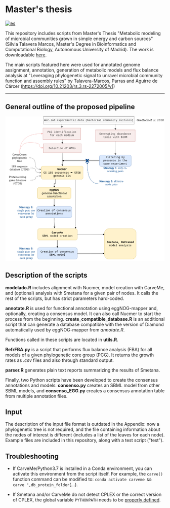# Master's thesis

[![es](https://img.shields.io/badge/lang-es-yellow.svg)](https://github.com/silvtal/TFM/blob/master/README.es.md)

This repository includes scripts from Master's Thesis "Metabolic modeling of microbial communities grown in simple energy and carbon sources" (Silvia Talavera Marcos, Master's Degree in Bioinformatics and Computational Biology, Autonomous University of Madrid). The work is downloadable [here](http://hdl.handle.net/10486/695123).

The main scripts featured here were used for annotated genome assignment, annotation, generation of metabolic models and flux balance analysis at "Leveraging phylogenetic signal to unravel microbial community function and assembly rules" by Talavera-Marcos, Parras and Aguirre de Cárcer (https://doi.org/10.21203/rs.3.rs-2272005/v1)


----------------

## General outline of the proposed pipeline

![](https://github.com/silvtal/TFM/blob/master/Anexo/Diagram.png)

## Description of the scripts

**modelado.R** includes alignment with Nucmer, model creation with CarveMe, and (optional) analysis with Smetana for a given pair of nodes. It calls the rest of the scripts, but has strict parameters hard-coded.

**annotate.R** is used for functional annotation using eggNOG-mapper and, optionally, creating a consensus model. It can also call Nucmer to start the process from the beginning. **create_compatible_database.R** is an additional script that can generate a database compatible with the version of Diamond automatically used by eggNOG-mapper from _annotate.R_.

Functions called in these scripts are located in **utils.R**.

**RefrFBA.py** is a script that performs flux balance analysis (FBA) for all models of a given phylogenetic core group (PCG). It returns the growth rates as _.csv_ files and also through standard output.

**parser.R** generates plain text reports summarizing the results of Smetana.

Finally, two Python scripts have been developed to create the consensus annotations and models: **consenso.py** creates an SBML model from other SBML models, and **consenso_EGG.py** creates a consensus annotation table from multiple annotation files.

## Input

The description of the input file format is outdated in the Appendix: now a phylogenetic tree is not required, and the file containing information about the nodes of interest is different (includes a list of the leaves for each node). Example files are included in this repository, along with a test script ("test").

## Troubleshooting

- If CarveMe/Python3.7 is installed in a Conda environment, you can activate this environment from the script itself. For example, the `carve()` function command can be modified to: `conda activate carveme && carve ",db_protein_folder`(...).

- If Smetana and/or CarveMe do not detect CPLEX or the correct version of CPLEX, the global variable `PYTHONPATH` needs to be [properly defined](https://www.ibm.com/docs/en/icos/20.1.0?topic=cplex-setting-up-python-api).
